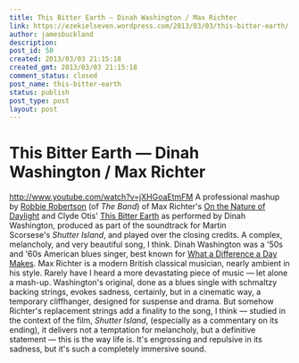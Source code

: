 ```yaml
---
title: This Bitter Earth — Dinah Washington / Max Richter
link: https://ezekielseven.wordpress.com/2013/03/03/this-bitter-earth/
author: jamesbuckland
description: 
post_id: 50
created: 2013/03/03 21:15:18
created_gmt: 2013/03/03 21:15:18
comment_status: closed
post_name: this-bitter-earth
status: publish
post_type: post
layout: post
---
```


# This Bitter Earth — Dinah Washington / Max Richter

http://www.youtube.com/watch?v=jXHGoaEtmFM A professional mashup by [Robbie Robertson](http://en.wikipedia.org/wiki/Robbie_Robertson) (of _The Band_) of Max Richter's [On the Nature of Daylight](http://www.youtube.com/watch?v=rVN1B-tUpgs) and Clyde Otis' [This Bitter Earth](http://www.youtube.com/watch?v=BmEhO1OiEkY) as performed by Dinah Washington, produced as part of the soundtrack for Martin Scorsese's _Shutter Island_, and played over the closing credits. A complex, melancholy, and very beautiful song, I think. Dinah Washington was a '50s and '60s American blues singer, best known for [What a Difference a Day Makes](http://www.youtube.com/watch?v=OmBxVfQTuvI). Max Richter is a modern British classical musician, nearly ambient in his style. Rarely have I heard a more devastating piece of music — let alone a mash-up. Washington's original, done as a blues single with schmaltzy backing strings, evokes sadness, certainly, but in a cinematic way, a temporary cliffhanger, designed for suspense and drama. But somehow Richter's replacement strings add a finality to the song, I think — studied in the context of the film, _Shutter Island_, (especially as a commentary on its ending), it delivers not a temptation for melancholy, but a definitive statement — this is the way life is. It's engrossing and repulsive in its sadness, but it's such a completely immersive sound.